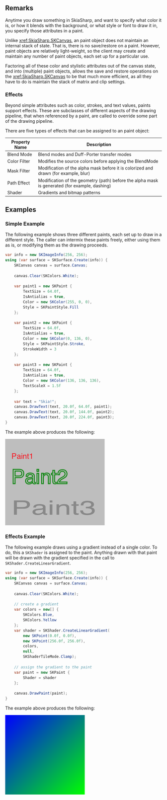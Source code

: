 ## Remarks

Anytime you draw something in SkiaSharp, and want to specify what color it is, 
or how it blends with the background, or what style or font to draw it in, you 
specify those attributes in a paint.

Unlike <xref:SkiaSharp.SKCanvas>, an paint object does not maintain an 
internal stack of state. That is, there is no save/restore on a paint. 
However, paint objects are relatively light-weight, so the client may create 
and maintain any number of paint objects, each set up for a particular use.

Factoring all of these color and stylistic attributes out of the canvas state, 
and into (multiple) paint objects, allows the save and restore operations on 
the <xref:SkiaSharp.SKCanvas> to be that much more efficient, as all they have 
to do is maintain the stack of matrix and clip settings.

### Effects

Beyond simple attributes such as color, strokes, and text values, paints 
support effects. These are subclasses of different aspects of the drawing 
pipeline, that when referenced by a paint, are called to override some part 
of the drawing pipeline.

There are five types of effects that can be assigned to an paint object:

| Property Name | Description                                                                                   |
|---------------|-----------------------------------------------------------------------------------------------|
| Blend Mode    | Blend modes and Duff-Porter transfer modes                                                    |
| Color Filter  | Modifies the source colors before applying the BlendMode                                      |
| Mask Filter   | Modification of the alpha mask before it is colorized and drawn (for example, blur)           |
| Path Effect   | Modification of the geometry (path) before the alpha mask is generated (for example, dashing) |
| Shader        | Gradients and bitmap patterns                                                                 |

## Examples

### Simple Example

The following example shows three different paints, each set up to draw in a 
different style. The caller can intermix these paints freely, either using 
them as is, or modifying them as the drawing proceeds.

```csharp
var info = new SKImageInfo(256, 256);
using (var surface = SKSurface.Create(info)) {
    SKCanvas canvas = surface.Canvas;

    canvas.Clear(SKColors.White);

    var paint1 = new SKPaint {
        TextSize = 64.0f,
        IsAntialias = true,
        Color = new SKColor(255, 0, 0),
        Style = SKPaintStyle.Fill
    };

    var paint2 = new SKPaint {
        TextSize = 64.0f,
        IsAntialias = true,
        Color = new SKColor(0, 136, 0),
        Style = SKPaintStyle.Stroke,
        StrokeWidth = 3
    };

    var paint3 = new SKPaint {
        TextSize = 64.0f,
        IsAntialias = true,
        Color = new SKColor(136, 136, 136),
        TextScaleX = 1.5f
    };

    var text = "Skia!";
    canvas.DrawText(text, 20.0f, 64.0f, paint1);
    canvas.DrawText(text, 20.0f, 144.0f, paint2);
    canvas.DrawText(text, 20.0f, 224.0f, paint3);
}
```

The example above produces the following:

![SKPaint and Text](xamarin-media/SkiaSharp/SKPaintText.png "SKPaint and Text")

### Effects Example

The following example draws using a gradient instead of a single color. To do, 
this a `SKShader` is assigned to the paint. Anything drawn with that paint 
will be drawn with the gradient specified in the call to
`SKShader.CreateLinearGradient`.

```csharp
var info = new SKImageInfo(256, 256);
using (var surface = SKSurface.Create(info)) {
    SKCanvas canvas = surface.Canvas;

    canvas.Clear(SKColors.White);

    // create a gradient
    var colors = new[] {
        SKColors.Blue,
        SKColors.Yellow
    };
    var shader = SKShader.CreateLinearGradient(
        new SKPoint(0.0f, 0.0f),
        new SKPoint(256.0f, 256.0f),
        colors,
        null,
        SKShaderTileMode.Clamp);

    // assign the gradient to the paint
    var paint = new SKPaint {
        Shader = shader
    };

    canvas.DrawPaint(paint);
}
```

The example above produces the following:

![SKPaint and SKShader](xamarin-media/SkiaSharp/gradient.png "SKPaint and SKShader")
